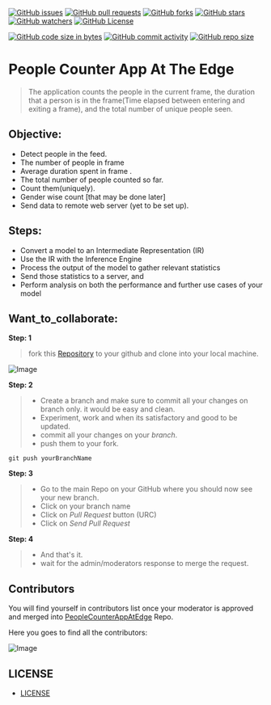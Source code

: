 [![GitHub issues](https://img.shields.io/github/issues/ravireddy07/PeopleCounterAppAtEdge.svg)](https://github.com/ravireddy07/PeopleCounterAppAtEdge/issues)
[![GitHub pull requests](https://img.shields.io/github/issues-pr/ravireddy07/PeopleCounterAppAtEdge.svg)](https://github.com/ravireddy07/PeopleCounterAppAtEdge/pulls)
[![GitHub forks](https://img.shields.io/github/forks/ravireddy07/PeopleCounterAppAtEdge.svg?style=social&label=Fork)](https://github.com/ravireddy07/PeopleCounterAppAtEdge/network)
[![GitHub stars](https://img.shields.io/github/stars/ravireddy07/PeopleCounterAppAtEdge.svg?style=social&label=Stars)](https://github.com/ravireddy07/PeopleCounterAppAtEdge/stargazers)
[![GitHub watchers](https://img.shields.io/github/watchers/ravireddy07/PeopleCounterAppAtEdge.svg?style=social&label=Watch)](https://github.com/ravireddy07/PeopleCounterAppAtEdge/watchers)
[![GitHub License](https://img.shields.io/github/license/ravireddy07/PeopleCounterAppAtEdge)](https://github.com/ravireddy07/PeopleCounterAppAtEdge/LICENSE)

[![GitHub code size in bytes](https://img.shields.io/github/languages/code-size/ravireddy07/PeopleCounterAppAtEdge?logo=github)](https://ravireddy07.github.io/PeopleCounterAppAtEdge/) [![GitHub commit activity](https://img.shields.io/github/commit-activity/m/ravireddy07/PeopleCounterAppAtEdge?color=bluevoilet&logo=github)](https://github.com/ravireddy07/PeopleCounterAppAtEdge/commits/)  [![GitHub repo size](https://img.shields.io/github/repo-size/ravireddy07/PeopleCounterAppAtEdge?logo=github)](https://ravireddy07.github.io/PeopleCounterAppAtEdge/)


# People Counter App At The Edge

> The application counts the people in the current frame, the duration that a person is in the frame(Time elapsed between entering and exiting a frame), and the total number of unique people seen.


## Objective:
- Detect people in the feed.
- The number of people in frame
- Average duration spent in frame .
- The total number of people counted so far.
- Count them(uniquely).
- Gender wise count [that may be done later]
- Send data to remote  web server (yet to be set up).

## Steps:

- Convert a model to an Intermediate Representation (IR)
- Use the IR with the Inference Engine
- Process the output of the model to gather relevant statistics
- Send those statistics to a server, and
- Perform analysis on both the performance and further use cases of your model

## Want_to_collaborate:

**Step: 1**
> fork this [Repository](https://github.com/ravireddy07/PeopleCounterAppAtEdge.git) to your github and clone into your local machine.

![Image](https://user-images.githubusercontent.com/26524467/73133782-8a00e880-4053-11ea-9dad-e05df825c76e.png)


**Step: 2**
>   - Create a branch and make sure to commit all your changes on branch only. it would be easy and clean.
>   - Experiment, work and when its satisfactory and good to be updated.
>   - commit all your changes on your _branch_.
>   - push them to your fork.

```git
git push yourBranchName
```

**Step: 3**
>   - Go to the main Repo on your GitHub where you should now see your new branch.
>   - Click on your branch name
>   - Click on _Pull Request_ button (URC)
>   - Click on _Send Pull Request_

**Step: 4**
>   - And that's it.
>   - wait for the admin/moderators response to merge the request.



## Contributors

You will find yourself in contributors list once your moderator is approved and merged into [PeopleCounterAppAtEdge](https://github.com/ravireddy07/PeopleCounterAppAtEdge) Repo.

Here you goes to find all the contributors:

![Image](https://user-images.githubusercontent.com/26524467/73133833-30e58480-4054-11ea-89a3-cfc24d550075.png)



## LICENSE

- [LICENSE](https://github.com/ravireddy07/PeopleCounterAppAtEdge/LICENSE)
